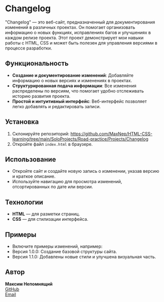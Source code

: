 # Changelog

"Changelog" — это веб-сайт, предназначенный для документирования изменений в различных проектах. Он помогает организовать информацию о новых функциях, исправлениях багов и улучшениях в каждом релизе проекта. Этот проект демонстрирует мои навыки работы с HTML, CSS и может быть полезен для управления версиями в процессе разработки.

## Функциональность

- **Создание и документирование изменений**: Добавляйте информацию о новых версиях и изменениях в проектах.
- **Структурированная подача информации**: Все изменения распределены по версиям, что помогает удобно отслеживать историю развития проекта.
- **Простой и интуитивный интерфейс**: Веб-интерфейс позволяет легко добавлять и редактировать записи.

## Установка

1. Склонируйте репозиторий: https://github.com/MaxNep/HTML-CSS-learning/tree/main/SoloProjects/Road-practice/Projects/Changelog
2. Откройте файл `index.html` в браузере.

## Использование

- Откройте сайт и создайте новую запись о изменении, указав версию и краткое описание.
- Используйте навигацию для просмотра изменений, отсортированных по дате или версии.

## Технологии

- **HTML** — для разметки страниц.
- **CSS** — для стилизации интерфейса.

## Примеры

- Включите примеры изменений, например:
- Версия 1.0.0: Создание базовой структуры сайта.
- Версия 1.1.0: Добавлены новые стили и улучшена визуальная часть.

## Автор

**Максим Непомнящий**  
[GitHub](https://github.com/MaxNep)  
[Email](mailto:maximspbnep@gmail.com)
